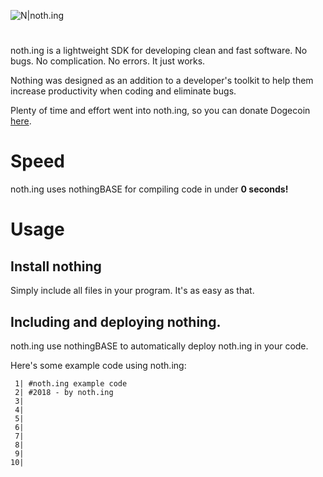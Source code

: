 ![N|noth.ing](https://nothingsdk.github.io/noth.ing/res/nothing.png)
#
noth.ing is a lightweight SDK for developing clean and fast software. No bugs. No complication. No errors. It just works.

Nothing was designed as an addition to a developer's toolkit to help them increase productivity when coding and eliminate bugs.

Plenty of time and effort went into noth.ing, so you can donate Dogecoin [here](http://checkmydoge.org/donate.html).


# Speed

noth.ing uses nothingBASE for compiling code in under **0 seconds!**

# Usage

## Install nothing

Simply include all files in your program. It's as easy as that.

## Including and deploying nothing.

noth.ing use nothingBASE to automatically deploy noth.ing in your code.

Here's some example code using noth.ing:

     1| #noth.ing example code
     2| #2018 - by noth.ing
     3| 
     4| 
     5| 
     6| 
     7| 
     8| 
     9| 
    10| 
	    



